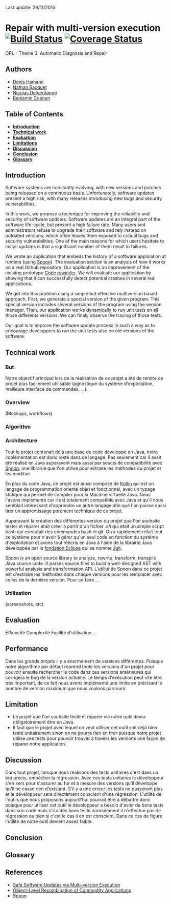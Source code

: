 Last update: 29/11/2016
# Repair with multi-version execution [![Build Status](https://travis-ci.org/Oupsla/OPL-RepairMultiVersion.svg?branch=master)](https://travis-ci.org/Oupsla/OPL-RepairMultiVersion) [![Coverage Status](https://coveralls.io/repos/github/Oupsla/OPL-RepairMultiVersion/badge.svg?branch=master)](https://coveralls.io/github/Oupsla/OPL-RepairMultiVersion?branch=master)
OPL - Theme 3: Automatic Diagnosis and Repair
## Authors
- [Denis Hamann](https://github.com/denishamann)
- [Nathan Bacquet](https://github.com/Apolloch)
- [Nicolas Delperdange](https://github.com/Oupsla)
- [Benjamin Coenen](https://github.com/bnjjj)

## Table of Contents
- **[Introduction](#introduction)**   
- **[Technical work](#technical-work)**   
- **[Evaluation](#evaluation)**
- **[Limitations](#limitation)**  
- **[Discussion](#discussion)**
- **[Conclusion](#conclusion)**
- **[Glossary](#glossary)**

## Introduction

Software systems are constantly evolving, with new versions and patches being released on a continuous basis. Unfortunately, software updates present a high risk, with many releases introducing new bugs and security vulnerabilities.

In this work, we propose a technique for improving the reliability and security of software updates. Software updates are an integral part of the software life-cycle, but present a high failure rate. Many users and administrators refuse to upgrade their software and rely instead on outdated versions, which often leaves them exposed to critical bugs and security vulnerabilities. One of the main reasons for which users hesitate to install updates is that a significant number of them result in failures. 

We wrote an application that embeds the history of a software application at runtime (using [Spoon](https://github.com/INRIA/spoon)). The evaluation section is an analysis of how it works on a real Github repository.
Our application is an improvement of the existing prototype [Code rewinder](https://github.com/dufaux/IDL-1). We will evaluate our application by showing that it can successfully detect potential crashes in several real applications.

We get into this problem using a simple but effective multiversion based approach. First, we generate a special version of the given program. This special version includes several versions of the program using the version manager. Then, our application works dynamically to run unit tests on all those differents versions. We can finaly observe the tracing of those tests.

Our goal is to improve the software update process in such a way as to encourage developpers to run the unit tests also on old versions of the software.

## Technical work
### But
Notre objectif principal lors de la réalisation de ce projet a été de rendre ce projet plus facilement utilisable (agnostique du système d'exploitation, meilleure interface de commandes, ...). 

### Overview
(Mockups, workflows)

### Algorithm

### Architecture
Tout le projet contenait déjà une base de code développé en Java, notre implémentation est donc resté dans ce langage. Pas seulement car il avait été réalisé en Java auparavant mais aussi par soucis de compatibilité avec [Spoon](http://spoon.gforge.inria.fr/ "spoon"), une librairie que l'on utilise pour extraire les méthodes du projet et les modifier.

En plus du code Java, ce projet est aussi composé de [Kotlin](https://kotlinlang.org/) qui est un langage de programmation orienté objet et fonctionnel, avec un typage statique qui permet de compiler pour la Machine virtuelle Java. Nous l'avons implémenté car il est totalement compatible avec Java et qu'il nous semblait intéressant d'apprendre un autre langage afin que l'on puisse aussi tirer un apprentissage purement technique de ce projet.

Auparavant la création des différentes version du projet que l'on souhaite tester et réparer était créer à partir d'un fichier *.sh* qui était un simple script bash qui exécutait des commandes bash et git. On a rapidement refait tout ce système pour n'avoir à gérer qu'un seul code en fonction du système d'exploitation et avons tout réécris en Java à l'aide de la librairie Java développée par la [fondation Eclipse](https://eclipse.org "Eclipse") qui se nomme [Jgit](https://eclipse.org/jgit "Jgit").

Spoon is an open source library to analyze, rewrite, transform, transpile Java source code. It parses source files to build a well-designed AST with powerful analysis and transformation API. L'utilité de Spoon dans ce projet est d'extraire les méthodes dans chaque versions pour les remplacer avec celles de la dernière version. Pour ce faire ...

### Utilisation
(screenshots, etc)

## Evaluation
Efficacité
Complexité
Facilité d'utilisation
...

## Performance
Dans les grands projets il y a énormément de versions différentes. Puisque notre algorithme par défaut reprend toute les versions d'un projet pour pouvoir ensuite rechercher le code dans ces versions antérieures qui corrigera le bug de la version actuelle. Le temps d'exécution peut vite être très important, de ce fait nous avons implémenté une limite en précisant le nombre de version maximum que nous voulons parcourir.


## Limitation

 - Le projet que l'on souhaite testé et réparer via notre outil devra obligatoirement être en Java.
 - Il faut que le projet avec lequel on veut utiliser cet outil soit déjà bien testé unitairement sinon on ne pourra rien en tirer puisque notre projet utilise ces tests pour pouvoir trouver à travers les versions une façon de réparer notre application.

## Discussion
Dans tout projet, lorsque nous réalisons des tests unitaires c'est dans un but précis, empêcher la régression. Avec ces tests unitaires le développeur s'en sers pour s'assurer au fur et à mesure des versions qu'il développe qu'il ne casse rien d'existant. S'il y a une erreur les tests ne passeront plus et le développeur sera directement conscient d'une régression. L'utilité de l'outils que nous proposons aujourd'hui pourrait être à débattre donc puisque pour utiliser cet outil le développeur a besoin d'avoir de bons tests dans son code mais s'il a des bons tests normalement il n'effectue pas de régression ou bien si c'est le cas il en est conscient. Dans ce cas de figure l'utilité de notre outil devient assez faible.

## Conclusion
## Glossary
## References

 - [Safe Software Updates via Multi-version Execution](http://srg.doc.ic.ac.uk/files/papers/mx-icse-13.pdf)
 - [Object-Level Recombination of Commodity Applications](http://people.scs.carleton.ca/~soma/pubs/bfoster-gecco-2010.pdf)
 - [Spoon](http://spoon.gforge.inria.fr/)

